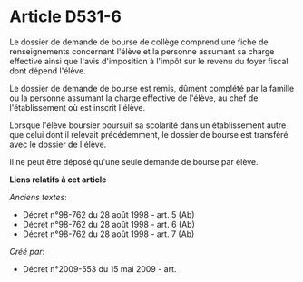 # Article D531-6

Le dossier de demande de bourse de collège comprend une fiche de renseignements concernant l'élève et la personne assumant sa
charge effective ainsi que l'avis d'imposition à l'impôt sur le revenu du foyer fiscal dont dépend l'élève.

Le dossier de demande de bourse est remis, dûment complété par la famille ou la personne assumant la charge effective de
l'élève, au chef de l'établissement où est inscrit l'élève.

Lorsque l'élève boursier poursuit sa scolarité dans un établissement autre que celui dont il relevait précédemment, le
dossier de bourse est transféré avec le dossier de l'élève.

Il ne peut être déposé qu'une seule demande de bourse par élève.

**Liens relatifs à cet article**

_Anciens textes_:

  - Décret n°98-762 du 28 août 1998 - art. 5 (Ab)
  - Décret n°98-762 du 28 août 1998 - art. 6 (Ab)
  - Décret n°98-762 du 28 août 1998 - art. 7 (Ab)

_Créé par_:

  - Décret n°2009-553 du 15 mai 2009 - art.
